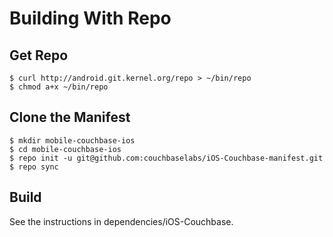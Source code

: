 # Building With Repo

## Get Repo

    $ curl http://android.git.kernel.org/repo > ~/bin/repo
    $ chmod a+x ~/bin/repo

## Clone the Manifest

    $ mkdir mobile-couchbase-ios
    $ cd mobile-couchbase-ios
    $ repo init -u git@github.com:couchbaselabs/iOS-Couchbase-manifest.git
    $ repo sync

## Build

See the instructions in dependencies/iOS-Couchbase.